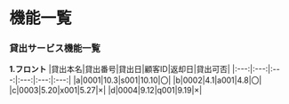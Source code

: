 # 機能一覧
### 貸出サービス機能一覧
**1.フロント**
|貸出本名|貸出番号|貸出日|顧客ID|返却日|貸出可否|
|:---:|:---:|:---:|:---:|:---:|:---:|
|a|0001|10.3|s001|10.10|〇|
|b|0002|4.1|a001|4.8|〇|
|c|0003|5.20|x001|5.27|×|
|d|0004|9.12|q001|9.19|×|

